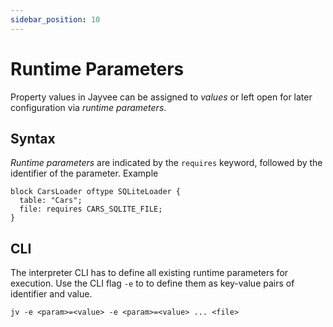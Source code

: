 ```yaml
---
sidebar_position: 10
---
```


# Runtime Parameters

Property values in Jayvee can be assigned to _values_ or left open for later configuration via _runtime parameters_.

## Syntax

_Runtime parameters_ are indicated by the `requires` keyword, followed by the identifier of the parameter. Example

```jayvee
block CarsLoader oftype SQLiteLoader {
  table: "Cars";
  file: requires CARS_SQLITE_FILE;
}
```

## CLI

The interpreter CLI has to define all existing runtime parameters for execution. 
Use the CLI flag `-e` to to define them as key-value pairs of identifier and value.

```console
jv -e <param>=<value> -e <param>=<value> ... <file>
```
